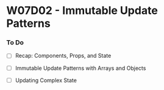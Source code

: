 # W07D02 - Immutable Update Patterns

### To Do
- [ ] Recap: Components, Props, and State
- [ ] Immutable Update Patterns with Arrays and Objects
- [ ] Updating Complex State














